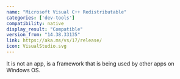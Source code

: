 ```yaml
---
name: "Microsoft Visual C++ Redistributable"
categories: ['dev-tools']
compatibility: native
display_result: "Compatible"
version_from: "14.38.33135"
link: https://aka.ms/vs/17/release/
icon: VisualStudio.svg
---
```


It is not an app, is a framework that is being used by other apps on Windows OS.